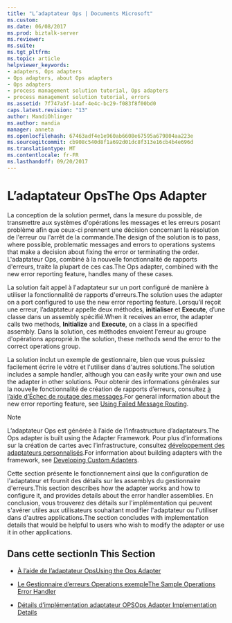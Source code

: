 ```yaml
---
title: "L’adaptateur Ops | Documents Microsoft"
ms.custom: 
ms.date: 06/08/2017
ms.prod: biztalk-server
ms.reviewer: 
ms.suite: 
ms.tgt_pltfrm: 
ms.topic: article
helpviewer_keywords:
- adapters, Ops adapters
- Ops adapters, about Ops adapters
- Ops adapters
- process management solution tutorial, Ops adapters
- process management solution tutorial, errors
ms.assetid: 7f747a5f-14af-4e4c-bc29-f083f8f00bd0
caps.latest.revision: "13"
author: MandiOhlinger
ms.author: mandia
manager: anneta
ms.openlocfilehash: 67463adf4e1e960ab6608e67595a679804aa223e
ms.sourcegitcommit: cb908c540d8f1a692d01dc8f313e16cb4b4e696d
ms.translationtype: MT
ms.contentlocale: fr-FR
ms.lasthandoff: 09/20/2017
---
```

# <a name="the-ops-adapter"></a><span data-ttu-id="d3423-102">L’adaptateur Ops</span><span class="sxs-lookup"><span data-stu-id="d3423-102">The Ops Adapter</span></span>
<span data-ttu-id="d3423-103">La conception de la solution permet, dans la mesure du possible, de transmettre aux systèmes d'opérations les messages et les erreurs posant problème afin que ceux-ci prennent une décision concernant la résolution de l'erreur ou l'arrêt de la commande.</span><span class="sxs-lookup"><span data-stu-id="d3423-103">The design of the solution is to pass, where possible, problematic messages and errors to operations systems that make a decision about fixing the error or terminating the order.</span></span> <span data-ttu-id="d3423-104">L'adaptateur Ops, combiné à la nouvelle fonctionnalité de rapports d'erreurs, traite la plupart de ces cas.</span><span class="sxs-lookup"><span data-stu-id="d3423-104">The Ops adapter, combined with the new error reporting feature, handles many of these cases.</span></span>  
  
 <span data-ttu-id="d3423-105">La solution fait appel à l'adaptateur sur un port configuré de manière à utiliser la fonctionnalité de rapports d'erreurs.</span><span class="sxs-lookup"><span data-stu-id="d3423-105">The solution uses the adapter on a port configured to use the new error reporting feature.</span></span> <span data-ttu-id="d3423-106">Lorsqu’il reçoit une erreur, l’adaptateur appelle deux méthodes, **initialiser** et **Execute**, d’une classe dans un assembly spécifié.</span><span class="sxs-lookup"><span data-stu-id="d3423-106">When it receives an error, the adapter calls two methods, **Initialize** and **Execute**, on a class in a specified assembly.</span></span> <span data-ttu-id="d3423-107">Dans la solution, ces méthodes envoient l'erreur au groupe d'opérations approprié.</span><span class="sxs-lookup"><span data-stu-id="d3423-107">In the solution, these methods send the error to the correct operations group.</span></span>  
  
 <span data-ttu-id="d3423-108">La solution inclut un exemple de gestionnaire, bien que vous puissiez facilement écrire le vôtre et l'utiliser dans d'autres solutions.</span><span class="sxs-lookup"><span data-stu-id="d3423-108">The solution includes a sample handler, although you can easily write your own and use the adapter in other solutions.</span></span> <span data-ttu-id="d3423-109">Pour obtenir des informations générales sur la nouvelle fonctionnalité de création de rapports d’erreurs, consultez [à l’aide d’Échec de routage des messages](../core/using-failed-message-routing.md).</span><span class="sxs-lookup"><span data-stu-id="d3423-109">For general information about the new error reporting feature, see [Using Failed Message Routing](../core/using-failed-message-routing.md).</span></span>  
  
> [!NOTE]
>  <span data-ttu-id="d3423-110">L’adaptateur Ops est générée à l’aide de l’infrastructure d’adaptateurs.</span><span class="sxs-lookup"><span data-stu-id="d3423-110">The Ops adapter is built using the Adapter Framework.</span></span> <span data-ttu-id="d3423-111">Pour plus d’informations sur la création de cartes avec l’infrastructure, consultez [développement des adaptateurs personnalisés](../core/developing-custom-adapters.md).</span><span class="sxs-lookup"><span data-stu-id="d3423-111">For information about building adapters with the framework, see [Developing Custom Adapters](../core/developing-custom-adapters.md).</span></span>  
  
 <span data-ttu-id="d3423-112">Cette section présente le fonctionnement ainsi que la configuration de l'adaptateur et fournit des détails sur les assemblys du gestionnaire d'erreurs.</span><span class="sxs-lookup"><span data-stu-id="d3423-112">This section describes how the adapter works and how to configure it, and provides details about the error handler assemblies.</span></span> <span data-ttu-id="d3423-113">En conclusion, vous trouverez des détails sur l'implémentation qui peuvent s'avérer utiles aux utilisateurs souhaitant modifier l'adaptateur ou l'utiliser dans d'autres applications.</span><span class="sxs-lookup"><span data-stu-id="d3423-113">The section concludes with implementation details that would be helpful to users who wish to modify the adapter or use it in other applications.</span></span>  
  
## <a name="in-this-section"></a><span data-ttu-id="d3423-114">Dans cette section</span><span class="sxs-lookup"><span data-stu-id="d3423-114">In This Section</span></span>  
  
-   [<span data-ttu-id="d3423-115">À l’aide de l’adaptateur Ops</span><span class="sxs-lookup"><span data-stu-id="d3423-115">Using the Ops Adapter</span></span>](../core/using-the-ops-adapter.md)  
  
-   [<span data-ttu-id="d3423-116">Le Gestionnaire d’erreurs Operations exemple</span><span class="sxs-lookup"><span data-stu-id="d3423-116">The Sample Operations Error Handler</span></span>](../core/the-sample-operations-error-handler.md)  
  
-   [<span data-ttu-id="d3423-117">Détails d’implémentation adaptateur OPS</span><span class="sxs-lookup"><span data-stu-id="d3423-117">Ops Adapter Implementation Details</span></span>](../core/ops-adapter-implementation-details.md)